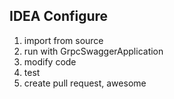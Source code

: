 ## IDEA Configure
1. import from source
2. run with GrpcSwaggerApplication
3. modify code
4. test
5. create pull request, awesome
